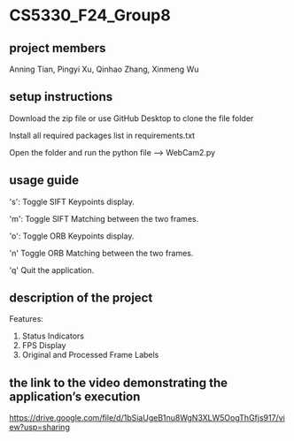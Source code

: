 
# CS5330_F24_Group8

## project members

Anning Tian, Pingyi Xu, Qinhao Zhang, Xinmeng Wu

## setup instructions

Download the zip file or use GitHub Desktop to clone the file folder

Install all required packages list in requirements.txt

Open the folder and run the python file --> WebCam2.py

## usage guide

's': Toggle SIFT Keypoints display. 

'm': Toggle SIFT Matching between the two frames.

'o': Toggle ORB Keypoints display.

'n' Toggle ORB Matching between the two frames.

'q' Quit the application.



## description of the project
Features:
1. Status Indicators
2. FPS Display
3. Original and Processed Frame Labels

## the link to the video demonstrating the application’s execution
https://drive.google.com/file/d/1bSiaUgeB1nu8WgN3XLW5OogThGfjs917/view?usp=sharing
